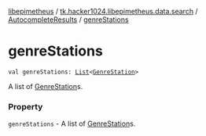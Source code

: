 [libepimetheus](../../index.md) / [tk.hacker1024.libepimetheus.data.search](../index.md) / [AutocompleteResults](index.md) / [genreStations](./genre-stations.md)

# genreStations

`val genreStations: `[`List`](https://kotlinlang.org/api/latest/jvm/stdlib/kotlin.collections/-list/index.html)`<`[`GenreStation`](../-genre-station/index.md)`>`

A list of [GenreStation](../-genre-station/index.md)s.

### Property

`genreStations` - A list of [GenreStation](../-genre-station/index.md)s.